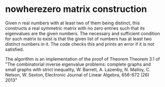 # nowherezero matrix construction
Given n real numbers with at least two of them being distinct, this constructs a real symmetric matrix with no zero entries such that its eigenvalues are the given numbers. The necessary and sufficient condition for such matrix to exist is that the given list of numbers has at least two distinct numbers in it. The code checks this and prints an error if it is not satisfied.

The algorithm is an implementation of the proof of Theorem Theorem 3.1 of "The combinatorial inverse eigenvalue problems: complete graphs and small graphs with strict inequality, W. Barrett, A. Lazenby, N. Malloy, C. Nelson, W. Sexton, Electronic Journal of Linear Algebra, 656-672 (26) 2013"
